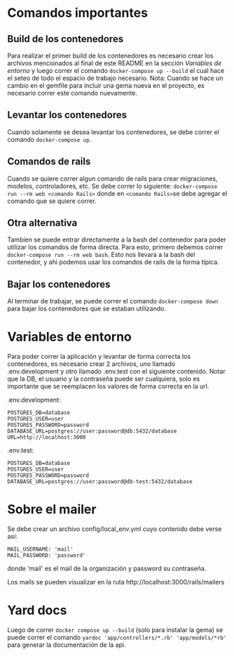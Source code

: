 # Comandos importantes

## Build de los contenedores

Para realizar el primer build de los contenedores es necesario crear los archivos mencionados al final de este README en la sección _Variables de entorno_ y luego correr el comando `docker-compose up --build` el cual hace el seteo de todo el espacio de trabajo necesario.
Nota: Cuando se hace un cambio en el gemfile para incluir una gema nueva en el proyecto, es necesario correr este comando nuevamente.

## Levantar los contenedores

Cuando solamente se desea levantar los contenedores, se debe correr el comando `docker-compose up`.

## Comandos de rails

Cuando se quiere correr algun comando de rails para crear migraciones, modelos, controladores, etc. Se debe correr lo siguiente: `docker-compose run --rm web <comando Rails>` donde en `<comando Rails>`se debe agregar el comando que se quiere correr.

## Otra alternativa

Tambien se puede entrar directamente a la bash del contenedor para poder utilizar los comandos de forma directa. Para esto, primero debemos correr `docker-compose run --rm web bash`. Esto nos llevara a la bash del contenedor, y ahi podemos usar los comandos de rails de la forma típica.

## Bajar los contenedores

Al terminar de trabajar, se puede correr el comando `docker-compose down` para bajar los contenedores que se estaban utilizando.

# Variables de entorno

Para poder correr la aplicación y levantar de forma correcta los contenedores, es necesario crear 2 archivos, uno llamado .env.development y otro llamado .env.test con el siguiente contenido. Notar que la DB, el usuario y la contraseña puede ser cualquiera, solo es importante que se reemplacen los valores de forma correcta en la url.

.env.development:

```
POSTGRES_DB=database
POSTGRES_USER=user
POSTGRES_PASSWORD=password
DATABASE_URL=postgres://user:password@db:5432/database
URL=http://localhost:3000
```

.env.test:

```
POSTGRES_DB=database
POSTGRES_USER=user
POSTGRES_PASSWORD=password
DATABASE_URL=postgres://user:password@db-test:5432/database
```

# Sobre el mailer

Se debe crear un archivo config/local_env.yml cuyo contenido debe verse así:
```
MAIL_USERNAME: 'mail'
MAIL_PASSWORD: 'password'
```
donde 'mail' es el mail de la organización y password su contraseña.

Los mails se pueden visualizar en la ruta http://localhost:3000/rails/mailers

# Yard docs
Luego de correr `docker compose up --build` (solo para instalar la gema) se puede correr el comando `yardoc 'app/controllers/*.rb' 'app/models/*rb'` para generar la documentación de la api.

